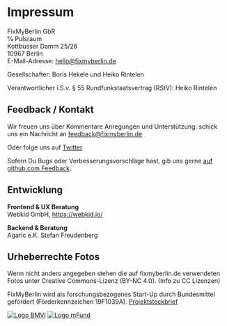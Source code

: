 # Impressum
FixMyBerlin GbR<br />
℅ Pulsraum<br />
Kottbusser Damm 25/26<br />
10967 Berlin<br />
E-Mail-Adresse: [hello@fixmyberlin.de](mailto:hello@fixmyberlin.de)<br />

Gesellschafter: Boris Hekele und Heiko Rintelen

Verantwortlicher i.S.v. § 55 Rundfunkstaatsvertrag (RStV): Heiko Rintelen<br />

## Feedback / Kontakt

Wir freuen uns über Kommentare Anregungen und Unterstützung:
schick uns ein Nachricht an [feedback@fixmyberlin.de](mailto:feedback@fixmyberlin.de)

Oder folge uns auf [Twitter](https://twitter.com/fixmyberlin)

Sofern Du Bugs oder Verbesserungsvorschläge hast, gib uns gerne [auf github.com Feedback](https://github.com/FixMyBerlin/fixmy.frontend).

## Entwicklung
**Frontend & UX Beratung**<br />
Webkid GmbH, https://webkid.io/

**Backend & Beratung**<br />
Agaric e.K. Stefan Freudenberg

## Urheberrechte Fotos
Wenn nicht anders angegeben stehen die auf fixmyberlin.de verwendeten Fotos unter Creative Commons-Lizenz (BY-NC 4.0). (Info zu CC Lizenzen)

FixMyBerlin wird als forschungsbezogenes Start-Up durch Bundesmittel gefördert (Förderkennzeichen 19F1039A). [Projektsteckbrief](http://www.bmvi.de/SharedDocs/DE/Artikel/DG/mfund-projekte/fixmyberlin.html)

[![Logo BMVI](./bmvi-logo.jpg "Logo BMVI")](http://www.bmvi.de/)
[![Logo mFund](./mfund-logo.jpg "Logo mFund")](https://www.bmvi.de/DE/Themen/Digitales/mFund/Ueberblick/ueberblick.html)
